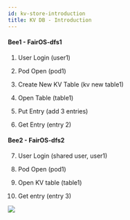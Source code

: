 ```yaml
---
id: kv-store-introduction
title: KV DB - Introduction
---
```


#### Bee1 - FairOS-dfs1

1) User Login (user1)

2) Pod Open (pod1)

3) Create New KV Table (kv new table1)

4) Open Table (table1)

5) Put Entry (add 3 entries)

6) Get Entry (entry 2)


#### Bee2 - FairOS-dfs2

7) User Login (shared user, user1)

8) Pod Open (pod1)

9) Open KV table (table1)

10) Get entry (entry 3)


[![](https://j.gifs.com/6XZwvl.gif)](https://gateway.ethswarm.org/access/130dcf7d01442836bc14c8c38db32ebfc4d5771c28677438b6a2a2a078bd1414)
